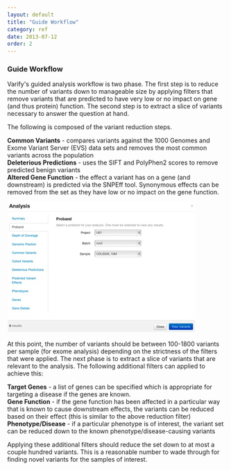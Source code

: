 ```yaml
---
layout: default
title: "Guide Workflow"
category: ref
date: 2013-07-12
order: 2
---
```


### Guide Workflow

Varify's guided analysis workflow is two phase. The first step is to reduce the number of variants 
down to manageable size by applying filters that remove variants that are predicted to have very 
low or no impact on gene (and thus protein) function. The second step is to extract a slice of 
variants necessary to answer the question at hand.

The following is composed of the variant reduction steps.

<b>Common Variants</b> - compares variants against the 1000 Genomes and Exome Variant Server (EVS) data 
sets and removes the most common variants across the population<br>
<b>Deleterious Predictions</b> - uses the SIFT and PolyPhen2 scores to remove predicted benign 
variants<br>
<b>Altered Gene Function</b> - the effect a variant has on a gene (and downstream) is predicted via 
the SNPEff tool. Synonymous effects can be removed from the set as they have low or no impact on the 
gene function.<br>

![Analysis](_posts/analysis.jpg)

At this point, the number of variants should be between 100-1800 variants per sample (for exome 
analysis) depending on the strictness of the filters that were applied. The next phase is to extract 
a slice of variants that are relevant to the analysis. The following additional filters can applied 
to achieve this:

<b>Target Genes</b> - a list of genes can be specified which is appropriate for targeting a disease 
if the genes are known.<br>
<b>Gene Function</b> - if the gene function has been affected in a particular way that is known to 
cause downstream effects, the variants can be reduced based on their effect (this is similar to the 
above reduction filter)<br>
<b>Phenotype/Disease</b> - if a particular phenotype is of interest, the variant set can be reduced 
down to the known phenotype/disease-causing variants<br>

Applying these additional filters should reduce the set down to at most a couple hundred variants. 
This is a reasonable number to wade through for finding novel variants for the samples of interest.

